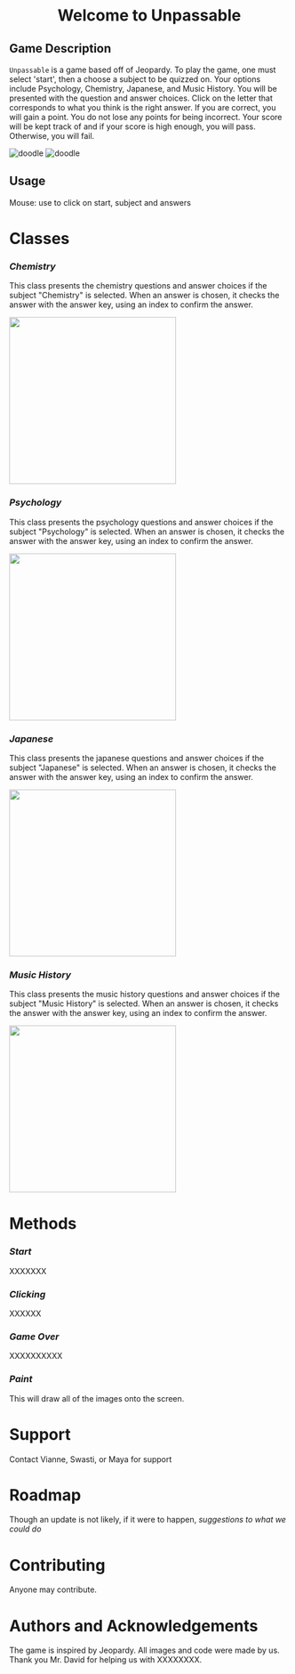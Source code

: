 <h1 align="center">Welcome to Unpassable</h1>
<p align="center">
 
## Game Description

`Unpassable` is a game based off of Jeopardy. To play the game, one must select 'start', then a choose a subject to be quizzed on. Your options include Psychology, Chemistry, Japanese, and Music History. You will be presented with the question and answer choices. Click on the letter that corresponds to what you think is the right answer. If you are correct, you will gain a point. You do not lose any points for being incorrect. Your score will be kept track of and if your score is high enough, you will pass. Otherwise, you will fail.

 ![doodle](start.gif)
 ![doodle](subjects.gif)

 
## Usage

  Mouse: use to click on start, subject and answers

# Classes
### ***Chemistry***
This class presents the chemistry questions and answer choices if the subject "Chemistry" is selected. When an answer is chosen, it checks the answer with the answer key, using an index to confirm the answer.

 <img src="https://github.com/bubbles232/unpassable/blob/main/chemistry.png" width="300" height="300">
 
### ***Psychology***
This class presents the psychology questions and answer choices if the subject "Psychology" is selected. When an answer is chosen, it checks the answer with the answer key, using an index to confirm the answer.

 <img src="https://github.com/bubbles232/unpassable/blob/main/psych.png" width="300" height="300">

### ***Japanese***
This class presents the japanese questions and answer choices if the subject "Japanese" is selected. When an answer is chosen, it checks the answer with the answer key, using an index to confirm the answer.

 <img src="https://github.com/bubbles232/unpassable/blob/main/japanese.png" width="300" height="300">
 
### ***Music History***
This class presents the music history questions and answer choices if the subject "Music History" is selected. When an answer is chosen, it checks the answer with the answer key, using an index to confirm the answer.
 
 <img src="https://github.com/bubbles232/unpassable/blob/main/music%20history.png" width="300" height="300">
 
# Methods
### ***Start***
XXXXXXX

### ***Clicking***
XXXXXX
 
### ***Game Over***
XXXXXXXXXX

### ***Paint***
This will draw all of the images onto the screen.

# Support
Contact Vianne, Swasti, or Maya for support
 
# Roadmap
 Though an update is not likely, if it were to happen, *suggestions to what we could do*

 
# Contributing
 Anyone may contribute.
 
# Authors and Acknowledgements
The game is inspired by Jeopardy. All images and code were made by us. Thank you Mr. David for helping us with XXXXXXXX.

